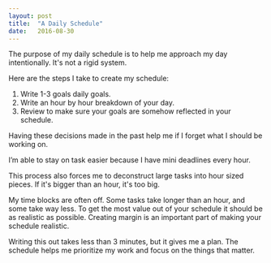 ```yaml
---
layout: post
title:  "A Daily Schedule"
date:   2016-08-30
---
```


The purpose of my daily schedule is to help me approach my day intentionally. It's not a rigid system.

Here are the steps I take to create my schedule:
1. Write 1-3 goals daily goals.
2. Write an hour by hour breakdown of your day.
3. Review to make sure your goals are somehow reflected in your schedule.

Having these decisions made in the past help me if I forget what I should be working on.

I’m able to stay on task easier because I have mini deadlines every hour.

This process also forces me to deconstruct large tasks into hour sized pieces. If it's bigger than an hour, it's too big.

My time blocks are often off. Some tasks take longer than an hour, and some take way less. To get the most value out of your schedule it should be as realistic as possible. Creating margin is an important part of making your schedule realistic.

Writing this out takes less than 3 minutes, but it gives me a plan. The schedule helps me prioritize my work and focus on the things that matter.
